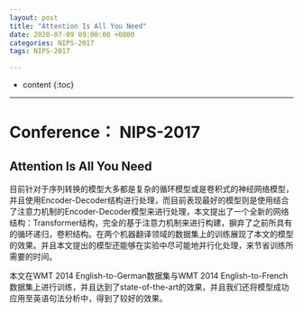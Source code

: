 ```yaml
---
layout: post
title: "Attention Is All You Need"
date: 2020-07-09 09:00:00 +0800 
categories: NIPS-2017
tags: NIPS-2017

---
```

* content
{:toc}
---

<!-- more -->

# Conference： NIPS-2017

## Attention Is All You Need

目前针对于序列转换的模型大多都是复杂的循环模型或是卷积式的神经网络模型，并且使用Encoder-Decoder结构进行处理，而目前表现最好的模型则是使用结合了注意力机制的Encoder-Decoder模型来进行处理，本文提出了一个全新的网络结构：Transformer结构，完全的基于注意力机制来进行构建，摒弃了之前所具有的循环递归，卷积结构。在两个机器翻译领域的数据集上的训练展现了本文的模型的效果。并且本文提出的模型还能够在实验中尽可能地并行化处理，来节省训练所需要的时间。

本文在WMT 2014 English-to-German数据集与WMT 2014 English-to-French数据集上进行训练，并且达到了state-of-the-art的效果，并且我们还将模型成功应用至英语句法分析中，得到了较好的效果。